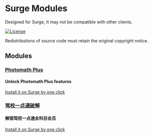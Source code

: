 # Surge Modules

Designed for Surge, It may not be compatible with other clients.

[![License](https://img.shields.io/badge/License-BSD%203--Clause-blue.svg)](https://opensource.org/licenses/BSD-3-Clause)

Redistributions of source code must retain the original copyright notice.

## Modules

### [Photomath Plus](https://raw.githubusercontent.com/blueagler/surge-modules-public/master/photomath/module.sgmodule)

#### Unlock Photomath Plus features

[Install it on Surge by one click](https://intradeus.github.io/http-protocol-redirector?r=surge:///install-module?url=https://raw.githubusercontent.com/blueagler/surge-modules-public/master/photomath/module.sgmodule)

### [驾校一点通破解](https://raw.githubusercontent.com/blueagler/surge-modules-public/master/jxydt/module.sgmodule)

#### 解锁驾校一点通全科目会员

[Install it on Surge by one click](https://intradeus.github.io/http-protocol-redirector?r=surge:///install-module?url=https://raw.githubusercontent.com/blueagler/surge-modules-public/master/jxydt/module.sgmodule)

